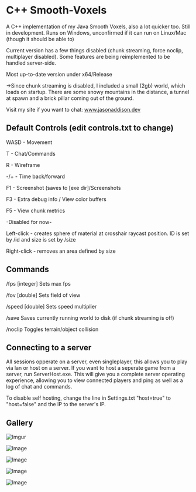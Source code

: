# C++ Smooth-Voxels
A C++ implementation of my Java Smooth Voxels, also a lot quicker too. Still in development. Runs on Windows, unconfirmed if it can run on Linux/Mac (though it should be able to)

Current version has a few things disabled (chunk streaming, force noclip, multiplayer disabled). Some features are being reimplemented to be handled server-side.

Most up-to-date version under x64/Release

->Since chunk streaming is disabled, I included a small (2gb) world, which loads on startup. There are some snowy mountains in the distance, a tunnel at spawn and a brick pillar coming out of the ground.

Visit my site if you want to chat: www.jasonaddison.dev

Default Controls (edit controls.txt to change)
---------------
WASD - Movement

T - Chat/Commands

R - Wireframe

-/+ - Time back/forward


F1 - Screenshot (saves to [exe dir]/Screenshots

F3 - Extra debug info / View color buffers

F5 - View chunk metrics

-Disabled for now-

Left-click - creates sphere of material at crosshair raycast position. ID is set by /id and size is set by /size

Right-click - removes an area defined by size

Commands
--------
/fps [integer]    Sets max fps

/fov [double]     Sets field of view

/speed [double]   Sets speed multiplier

/save             Saves currently running world to disk (if chunk streaming is off)

/noclip           Toggles terrain/object collision

Connecting to a server
---------------

All sessions opperate on a server, even singleplayer, this allows you to play via lan or host on a server. If you want to host a seperate game from a server, run ServerHost.exe. This will give you a complete server operating experience, allowing you to view connected players and ping as well as a log of chat and commands.

To disable self hosting, change the line in Settings.txt "host=true" to "host=false" and the IP to the server's IP.

Gallery
---------

![Imgur](https://imgur.com/K9W9gjf.jpg)


![Image](https://imgur.com/r8ZHfNG.jpg)


![Image](https://imgur.com/xg8gjfI.jpg)


![Image](https://imgur.com/uXEN1i6.jpg)

![Image](https://imgur.com/2poeBib.jpg)

